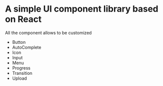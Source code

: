 # A simple UI component library based on React

All the component allows to be customized

- Button
- AutoComplete
- Icon
- Input
- Menu
- Progress
- Transition
- Upload
